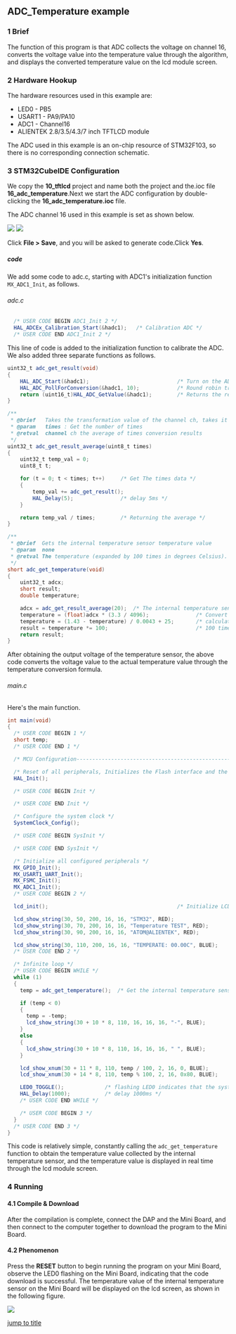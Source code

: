 ## ADC_Temperature example<a name="brief"></a>

### 1 Brief
The function of this program is that ADC collects the voltage on channel 16, converts the voltage value into the temperature value through the algorithm, and displays the converted temperature value on the lcd module screen.
### 2 Hardware Hookup
The hardware resources used in this example are:
+ LED0 - PB5
+ USART1 - PA9/PA10
+ ADC1 - Channel16
+ ALIENTEK  2.8/3.5/4.3/7 inch TFTLCD module

The ADC used in this example is an on-chip resource of STM32F103, so there is no corresponding connection schematic.

### 3 STM32CubeIDE Configuration


We copy the **10_tftlcd** project and name both the project and the.ioc file **16_adc_temperature**.Next we start the ADC configuration by double-clicking the **16_adc_temperature.ioc** file.

The ADC channel 16 used in this example is set as shown below.

<img src="../../1_docs/3_figures/16_adc_temperature/01_config.png">

<img src="../../1_docs/3_figures/16_adc_temperature/02_parameter.png">

Click **File > Save**, and you will be asked to generate code.Click **Yes**.

##### code
We add some code to adc.c, starting with ADC1's initialization function ``MX_ADC1_Init``, as follows.
###### adc.c
```c#
  /* USER CODE BEGIN ADC1_Init 2 */
  HAL_ADCEx_Calibration_Start(&hadc1);   /* Calibration ADC */
  /* USER CODE END ADC1_Init 2 */
```
This line of code is added to the initialization function to calibrate the ADC.
We also added three separate functions as follows.
```c#
uint32_t adc_get_result(void)
{
    HAL_ADC_Start(&hadc1);                            /* Turn on the ADC */
    HAL_ADC_PollForConversion(&hadc1, 10);            /* Round robin transformation */
    return (uint16_t)HAL_ADC_GetValue(&hadc1);        /* Returns the result of the last ADC1 rule group transformation */
}

/**
 * @brief   Takes the transformation value of the channel ch, takes it times, and averages it
 * @param   times : Get the number of times
 * @retval  channel ch the average of times conversion results
 */
uint32_t adc_get_result_average(uint8_t times)
{
    uint32_t temp_val = 0;
    uint8_t t;

    for (t = 0; t < times; t++)     /* Get The times data */
    {
        temp_val += adc_get_result();
        HAL_Delay(5);               /* delay 5ms */
    }

    return temp_val / times;        /* Returning the average */
}

/**
 * @brief  Gets the internal temperature sensor temperature value
 * @param  none
 * @retval The temperature (expanded by 100 times in degrees Celsius).
 */
short adc_get_temperature(void)
{
    uint32_t adcx;
    short result;
    double temperature;

    adcx = adc_get_result_average(20);  /* The internal temperature sensor channel was read and 20 times were averaged */
    temperature = (float)adcx * (3.3 / 4096);               /* Convert to voltage values */
    temperature = (1.43 - temperature) / 0.0043 + 25;       /* calculating temperature */
    result = temperature *= 100;                            /* 100 times bigger. */
    return result;
}
```
After obtaining the output voltage of the temperature sensor, the above code converts the voltage value to the actual temperature value through the temperature conversion formula.

###### main.c
Here's the main function.
```c#
int main(void)
{
  /* USER CODE BEGIN 1 */
  short temp;
  /* USER CODE END 1 */

  /* MCU Configuration--------------------------------------------------------*/

  /* Reset of all peripherals, Initializes the Flash interface and the Systick. */
  HAL_Init();

  /* USER CODE BEGIN Init */

  /* USER CODE END Init */

  /* Configure the system clock */
  SystemClock_Config();

  /* USER CODE BEGIN SysInit */

  /* USER CODE END SysInit */

  /* Initialize all configured peripherals */
  MX_GPIO_Init();
  MX_USART1_UART_Init();
  MX_FSMC_Init();
  MX_ADC1_Init();
  /* USER CODE BEGIN 2 */

  lcd_init();                                         /* Initialize LCD */

  lcd_show_string(30, 50, 200, 16, 16, "STM32", RED);
  lcd_show_string(30, 70, 200, 16, 16, "Temperature TEST", RED);
  lcd_show_string(30, 90, 200, 16, 16, "ATOM@ALIENTEK", RED);

  lcd_show_string(30, 110, 200, 16, 16, "TEMPERATE: 00.00C", BLUE);
  /* USER CODE END 2 */

  /* Infinite loop */
  /* USER CODE BEGIN WHILE */
  while (1)
  {
    temp = adc_get_temperature();  /* Get the internal temperature sensor temperature value */

    if (temp < 0)
    {
      temp = -temp;
      lcd_show_string(30 + 10 * 8, 110, 16, 16, 16, "-", BLUE);
    }
    else
    {
      lcd_show_string(30 + 10 * 8, 110, 16, 16, 16, " ", BLUE);
    }

    lcd_show_xnum(30 + 11 * 8, 110, temp / 100, 2, 16, 0, BLUE);
    lcd_show_xnum(30 + 14 * 8, 110, temp % 100, 2, 16, 0x80, BLUE);

    LED0_TOGGLE();             /* flashing LED0 indicates that the system is running */
    HAL_Delay(1000);           /* delay 1000ms */
    /* USER CODE END WHILE */

    /* USER CODE BEGIN 3 */
  }
  /* USER CODE END 3 */
}
```
This code is relatively simple, constantly calling the ``adc_get_temperature`` function to obtain the temperature value collected by the internal temperature sensor, and the temperature value is displayed in real time through the lcd module screen.


### 4 Running
#### 4.1 Compile & Download
After the compilation is complete, connect the DAP and the Mini Board, and then connect to the computer together to download the program to the Mini Board.
#### 4.2 Phenomenon
Press the **RESET** button to begin running the program on your Mini Board, observe the LED0 flashing on the Mini Board, indicating that the code download is successful. The temperature value of the internal temperature sensor on the Mini Board will be displayed on the lcd screen, as shown in the following figure.

<img src="../../1_docs/3_figures/16_adc_temperature/03_lcd.png">

[jump to title](#brief)